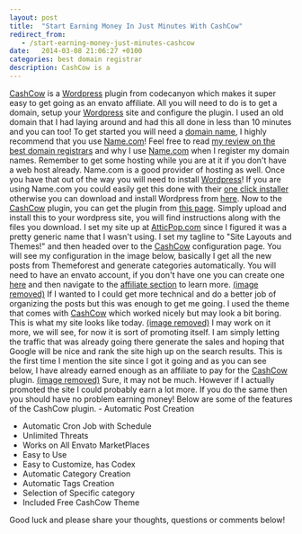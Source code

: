 ```yaml
---
layout: post
title:  "Start Earning Money In Just Minutes With CashCow"
redirect_from:
   - /start-earning-money-just-minutes-cashcow
date:   2014-03-08 21:06:27 +0100
categories: best domain registrar
description: CashCow is a
---
```


[CashCow](http://codecanyon.net/item/cashcow-affiliate-based-money-making-system/4723003?ref=Bigideaguy "CashCow") is a [Wordpress](http://wordpress.org/ "Wordpress") plugin from codecanyon which makes it super easy to get going as an envato affiliate. All you will need to do is to get a domain, setup your [Wordpress](http://wordpress.org/ "Wordpress") site and configure the plugin. I used an old domain that I had laying around and had this all done in less than 10 minutes and you can too! To get started you will need a [domain name](http://ref.name.com/SHqL "Domain names at Name.com"), I highly recommend that you use [Name.com](http://ref.name.com/SHqL "Name.com")! Feel free to read [my review on the best domain registrars](http://markustenghamn.com/worst-domain-registrars-review-2013 "Best And Worst Domain Registrars – My Review 2013") and why I use [Name.com](http://ref.name.com/SHqL "Name.com") when I register my domain names. Remember to get some hosting while you are at it if you don't have a web host already. Name.com is a good provider of hosting as well. Once you have that out of the way you will need to install [Wordpress](http://wordpress.org/ "Wordpress")! If you are using Name.com you could easily get this done with their [one click installer](http://support.name.com/entries/21479798-How-do-I-install-WordPress-on-a-domain-in-my-hosting-account- "Install Wordpress Name.com") otherwise you can download and install Wordpress from [here](http://wordpress.org/ "Wordpress"). Now to the [CashCow](http://codecanyon.net/item/cashcow-affiliate-based-money-making-system/4723003?ref=Bigideaguy "CashCow") plugin, you can get the plugin from [this page](http://codecanyon.net/item/cashcow-affiliate-based-money-making-system/4723003?ref=Bigideaguy "CashCow"). Simply upload and install this to your wordpress site, you will find instructions along with the files you download. I set my site up at [AtticPop.com](http://atticpop.com/ "AtticPop") since I figured it was a pretty generic name that I wasn't using. I set my tagline to "Site Layouts and Themes!" and then headed over to the [CashCow](http://codecanyon.net/item/cashcow-affiliate-based-money-making-system/4723003?ref=Bigideaguy "CashCow") configuration page. You will see my configuration in the image below, basically I get all the new posts from Themeforest and generate categories automatically. You will need to have an envato account, if you don't have one you can create one [here](https://account.envato.com/sign_up?to=codecanyon&ref=Bigideaguy "Sign Up - Envato") and then navigate to the [affiliate section](http://codecanyon.net/make_money/affiliate_program?ref=Bigideaguy "Envato Affiliates") to learn more. [(image removed)](http://markustenghamn.com/wp-content/uploads/2014/03/cashcow-1.png) If I wanted to I could get more technical and do a better job of organizing the posts but this was enough to get me going. I used the theme that comes with [CashCow](http://codecanyon.net/item/cashcow-affiliate-based-money-making-system/4723003?ref=Bigideaguy "CashCow") which worked nicely but may look a bit boring. This is what my site looks like today. [(image removed)](http://markustenghamn.com/wp-content/uploads/2014/03/cashcow-3.png) I may work on it more, we will see, for now it is sort of promoting itself. I am simply letting the traffic that was already going there generate the sales and hoping that Google will be nice and rank the site high up on the search results. This is the first time I mention the site since I got it going and as you can see below, I have already earned enough as an affiliate to pay for the [CashCow](http://codecanyon.net/item/cashcow-affiliate-based-money-making-system/4723003?ref=Bigideaguy "CashCow") plugin. [(image removed)](http://markustenghamn.com/wp-content/uploads/2014/03/cashcow-2.png) Sure, it may not be much. However if I actually promoted the site I could probably earn a lot more. If you do the same then you should have no problem earning money! Below are some of the features of the CashCow plugin. - Automatic Post Creation
- Automatic Cron Job with Schedule
- Unlimited Threats
- Works on All Envato MarketPlaces
- Easy to Use
- Easy to Customize, has Codex
- Automatic Category Creation
- Automatic Tags Creation
- Selection of Specific category
- Included Free CashCow Theme
 
 Good luck and please share your thoughts, questions or comments below!